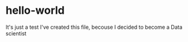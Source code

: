 # hello-world
It's just a test
I've created this file, becouse I decided to become a Data scientist
